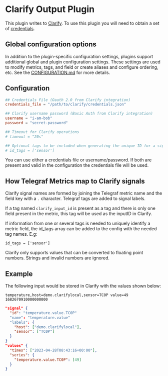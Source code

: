 # Clarify Output Plugin

This plugin writes to [Clarify][clarify]. To use this plugin you will
need to obtain a set of [credentials][credentials].

## Global configuration options <!-- @/docs/includes/plugin_config.md -->

In addition to the plugin-specific configuration settings, plugins support
additional global and plugin configuration settings. These settings are used to
modify metrics, tags, and field or create aliases and configure ordering, etc.
See the [CONFIGURATION.md][CONFIGURATION.md] for more details.

[CONFIGURATION.md]: ../../../docs/CONFIGURATION.md#plugins

## Configuration

```toml @sample.conf
## Credentials File (Oauth 2.0 from Clarify integration)
credentials_file = "/path/to/clarify/credentials.json"

## Clarify username password (Basic Auth from Clarify integration)
username = "i-am-bob"
password = "secret-password"

## Timeout for Clarify operations
# timeout = "20s"

## Optional tags to be included when generating the unique ID for a signal in Clarify
# id_tags = ['sensor']
```

You can use either a credentials file or username/password.
If both are present and valid in the configuration the
credentials file will be used.

## How Telegraf Metrics map to Clarify signals

Clarify signal names are formed by joining the Telegraf metric name and the
field key with a `.` character. Telegraf tags are added to signal labels.

If a tag named `clarify_input_id` is present as a tag and there is only one
field present in the metric, this tag will be used as the inputID in Clarify.

If information from one or several tags is needed to uniquely identify a metric
field, the id_tags array can be added to the config with the needed tag names.
E.g:

`id_tags = ['sensor']`

Clarify only supports values that can be converted to floating point numbers.
Strings and invalid numbers are ignored.

[clarify]: https://clarify.io
[clarifydoc]: https://docs.clarify.io
[credentials]: https://docs.clarify.io/users/admin/integrations/credentials

## Example

The following input would be stored in Clarify with the values shown below:

```text
temperature,host=demo.clarifylocal,sensor=TC0P value=49 1682670910000000000
```

```json
"signal" {
  "id": "temperature.value.TC0P"
  "name": "temperature.value"
  "labels": {
    "host": ["demo.clarifylocal"],
    "sensor": ["TC0P"]
  }
}
"values" {
  "times": ["2023-04-28T08:43:16+00:00"],
  "series": {
    "temperature.value.TC0P": [49]
  }
}
```
